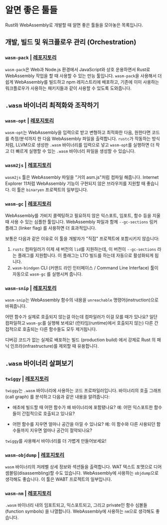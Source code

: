 # 알면 좋은 툴들

Rust와 WebAssembly로 개발할 때 알면 좋은 툴들을 모아놓은 목록입니다.

## 개발, 빌드 및 워크플로우 관리 (Orchestration)

### `wasm-pack` | [레포지토리](https://github.com/rustwasm/wasm-pack)

`wasm-pack`은 Web과 Node.js 환경에서 JavaScript와 상호 운용하면서 Rust로 WebAssembly 작업을 할 때 사용할 수 있는 만능 툴입니다. `wasm-pack`을 사용해서 더 쉽게 WebAssembly를 빌드하고 npm 레지스트리에 배포하고, 기존에 이미 사용하는 워크플로우가 사용하는 패키지들과 같이 사용할 수 있도록 도와줍니다.

## `.wasm` 바이너리 최적화와 조작하기

### `wasm-opt` | [레포지토리](https://github.com/WebAssembly/binaryen)

`wasm-opt`는 WebAssembly을 입력으로 받고 변형하고 최적화한 다음, 원한다면 코드를 측정/분석까지 한 다음 WebAssembly 파일을 출력합니다. `rustc`가 작동하는 방식처럼, LLVM으로 생성한 `.wasm` 바이너리를 입력으로 넣고 `wasm-opt`를 실행하면 더 작고 더 빠르게 실행할 수 있는 `.wasm` 바이너리 파일을 생성할 수 있습니다.

### `wasm2js` | [레포지토리](https://github.com/WebAssembly/binaryen)

`wasm2js` 툴은 WebAssembly 파일을 "거의 asm.js"처럼 컴파일 해줍니다. Internet Explorer 11처럼 WebAssembly 기능이 구현되지 않은 브라우저를 지원할 때 좋습니다. 이 툴은 `binaryen` 프로젝트의 일부입니다.

### `wasm-gc` | [레포지토리](https://github.com/alexcrichton/wasm-gc)

WebAssembly를 가비지 콜렉팅하고 필요하지 않은 익스포트, 임포트, 함수 등을 지울 때 사용 수 있는 심플한 툴입니다. WebAssembly 파일과 함께 `--gc-sections` 링커 플래그 (linker flag) 를 사용하면 더 효과적입니다.

보통은 다음과 같은 이유로 이 툴을 개발자가 "직접" 프로젝트에 포함시키지 않습니다:

1. `rustc` 컴파일러가 이제 새 버전의 `lid`를 지원하는데, 이 버전이 `--gc-sections` 라는 플래그를 지원합니다. 이 플래그는 LTO 빌드를 하는데 자동으로 활성화되게 됩니다.
2. `wasm-bindgen` CLI (커맨드 라인 인터페이스 / Command Line Interface) 툴이 자동으로 `wasm-gc` 를 실행시켜 줍니다.

### `wasm-snip` | [레포지토리](https://github.com/rustwasm/wasm-snip)

`wasm-snip`는 WebAssembly 함수의 내용을 `unreachable` 명령어(instruction)으로 바꿔줍니다.

어떤 함수가 실제로 호출되지 않는걸 아는데 컴파일러가 이걸 모를 때가 있나요? 일단 컴파일하고 `wasm-gc`를 실행해 보세요! (런타임(runtime)에서 호출되지 않는) 다른 간접적으로 호출되는 다른 함수들도 모두 제거됩니다.

디버깅 코드가 없는 실제로 배포하는 빌드 (production build) 에서 강제로 Rust 의 패닉 인프라(infrastructure)를 제외할 때 유용합니다.

## `.wasm` 바이너리 살펴보기

### `twiggy` | [레포지토리](https://github.com/rustwasm/twiggy)

`twiggy`는 `.wasm` 바이너리에 사용하는 코드 프로파일러입니다. 바이너리의 호출 그래프 (call graph) 를 분석하고 다음과 같은 내용을 알려줍니다:

* 애초에 빌드할 때 어떤 함수가 왜 바이너리에 포함됐나요? 예: 어떤 익스포트한 함수들이 간접적으로 호출되고 있나요?

* 어떤 함수를 지우면 얼마나 공간을 아낄 수 있나요? 예: 이 함수와 다른 사용되던 함수들까지 지우면 얼마나 공간이 절약되나요?

`twiggy`를 사용해서 바이너리를 더 가볍게 만들어보세요!

### `wasm-objdump` | [레포지토리](https://github.com/WebAssembly/wabt)

`wasm` 바이너리의 저레벨 상세 정보와 섹션들을 출력합니다. WAT 텍스트 포맷으로 디어셈블링(disassembling)할 수도 있습니다. WebAssembly에 사용하는 `objdump`으로 생각해도 좋습니다. 이 툴은 WABT 프로젝트의 일부입니다.

### `wasm-nm` | [레포지토리](https://github.com/fitzgen/wasm-nm)

`.wasm` 바이너리 내의 임포트되고, 익스포트되고, 그리고 private인 함수 심볼들 (function symbols) 을 나열합니다. WebAssembly에 사용하는 `nm`으로 생각해도 좋습니다.